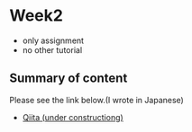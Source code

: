 # Week2
- only assignment
- no other tutorial

## Summary of content
Please see the link below.(I wrote in Japanese)  
- [Qiita (under constructiong)]()
